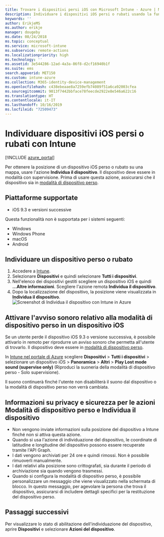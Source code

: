 ```yaml
---
title: Trovare i dispositivi persi iOS con Microsoft Intune - Azure | Microsoft Docs
description: Individuare i dispositivi iOS persi o rubati usando la funzionalità di individuazione del dispositivo in Microsoft Intune. Ottenere informazioni dettagliate sulla sicurezza e la privacy quando si usa l'azione di individuazione del dispositivo.
keywords: ''
author: ErikjeMS
ms.author: erikje
manager: dougeby
ms.date: 08/24/2018
ms.topic: conceptual
ms.service: microsoft-intune
ms.subservice: remote-actions
ms.localizationpriority: high
ms.technology: ''
ms.assetid: 3e544286-12ad-4a3a-86f8-d2cf16940b1f
ms.suite: ems
search.appverid: MET150
ms.custom: intune-azure
ms.collection: M365-identity-device-management
ms.openlocfilehash: c438ebeaae8a7259efb74089f51a6ca92003cfea
ms.sourcegitcommit: 9013f7442bbface78feecde2922e8e546a622c16
ms.translationtype: HT
ms.contentlocale: it-IT
ms.lasthandoff: 10/16/2019
ms.locfileid: "72509473"
---
```

# <a name="locate-lost-or-stolen-ios-devices-with-intune"></a>Individuare dispositivi iOS persi o rubati con Intune

[!INCLUDE [azure_portal](../includes/azure_portal.md)]

Per ottenere la posizione di un dispositivo iOS perso o rubato su una mappa, usare l'azione **Individua il dispositivo**. Il dispositivo deve essere in modalità con supervisione. Prima di usare questa azione, assicurarsi che il dispositivo sia in [modalità di dispositivo perso](device-lost-mode.md).

## <a name="supported-platforms"></a>Piattaforme supportate

- iOS 9.3 e versioni successive

Questa funzionalità non è supportata per i sistemi seguenti: 
- Windows
- Windows Phone
- macOS
- Android

## <a name="locate-a-lost-or-stolen-device"></a>Individuare un dispositivo perso o rubato

1. Accedere a [Intune](https://go.microsoft.com/fwlink/?linkid=2090973).
3. Selezionare **Dispositivi** e quindi selezionare **Tutti i dispositivi**.
4. Nell'elenco dei dispositivi gestiti scegliere un dispositivo iOS e quindi **...Altre informazioni**. Scegliere l'azione remota **Individua il dispositivo**.
5. Dopo la localizzazione del dispositivo, la posizione viene visualizzata in **Individua il dispositivo**.
    ![Screenshot di Individua il dispositivo con Intune in Azure](./media/device-locate/locate-device.png)


## <a name="activate-lost-mode-sound-alert-on-an-ios-device"></a>Attivare l'avviso sonoro relativo alla modalità di dispositivo perso in un dispositivo iOS

Se un utente perde il dispositivo iOS 9.3 o versione successiva, è possibile attivarlo in remoto per riprodurre un avviso sonoro che permetta all'utente di trovarlo. Il dispositivo deve essere in [modalità di dispositivo perso](device-lost-mode.md).

In [Intune nel portale di Azure](https://aka.ms/intuneportal) scegliere **Dispositivi** > **Tutti i dispositivi** > selezionare un dispositivo iOS > **Panoramica** > **Altri** > **Play Lost mode sound (supervise only)** (Riproduci la suoneria della modalità di dispositivo perso - Solo supervisione).

Il suono continuerà finché l'utente non disabiliterà il suono dal dispositivo o la modalità di dispositivo perso non verrà cambiata.


## <a name="security-and-privacy-information-for-lost-mode-and-locate-device-actions"></a>Informazioni su privacy e sicurezza per le azioni Modalità di dispositivo perso e Individua il dispositivo
- Non vengono inviate informazioni sulla posizione del dispositivo a Intune finché non si attiva questa azione.
- Quando si usa l'azione di individuazione del dispositivo, le coordinate di latitudine e longitudine del dispositivo possono essere recuperate tramite l'API Graph.
- I dati vengono archiviati per 24 ore e quindi rimossi. Non è possibile rimuoverli manualmente.
- I dati relativi alla posizione sono crittografati, sia durante il periodo di archiviazione sia quando vengono trasmessi.
- Quando si configura la modalità di dispositivo perso, è possibile personalizzare un messaggio che viene visualizzato nella schermata di blocco. In questo messaggio, per agevolare la persona che trova il dispositivo, assicurarsi di includere dettagli specifici per la restituzione del dispositivo perso.

## <a name="next-steps"></a>Passaggi successivi

Per visualizzare lo stato di abilitazione dell'individuazione del dispositivo, aprire **Dispositivi** e selezionare **Azioni del dispositivo**.
